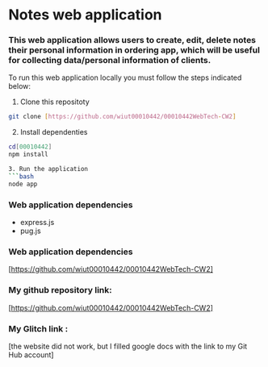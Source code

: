 # Notes web application

### This web application allows users to create, edit, delete notes their personal information in ordering app, which will be useful for collecting data/personal information of clients.

To run this web application locally you must follow the steps indicated below:

1. Clone this repositoty
```bash
git clone [https://github.com/wiut00010442/00010442WebTech-CW2]
```

2. Install dependenties
```bash
cd[00010442]
npm install

3. Run the application 
```bash
node app
```

### Web application dependencies
- express.js
- pug.js

### Web application dependencies
[https://github.com/wiut00010442/00010442WebTech-CW2]

### My github repository link:
[https://github.com/wiut00010442/00010442WebTech-CW2]

### My Glitch link :
[the website did not work, but I filled google docs with the link to my Git Hub account]
